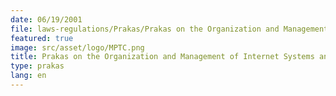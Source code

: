 ```yaml
---
date: 06/19/2001
file: laws-regulations/Prakas/Prakas on the Organization and Management of Internet Systems and Services and Types of VoIP Services in the Kingdom of Cambodia.pdf
featured: true
image: src/asset/logo/MPTC.png
title: Prakas on the Organization and Management of Internet Systems and Services and Types of VoIP Services in the Kingdom of Cambodia
type: prakas
lang: en
---
```

